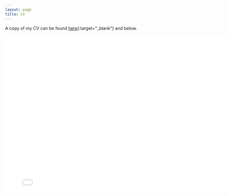 ```yaml
---
layout: page
title: CV
---
```


A copy of my CV can be found [here]((https://github.com/rylieyw/websitev2/blob/3a897493d7d901e50cfc0ba8cebfee886a7fc6e1/files/CV_RYW%20(10pt).pdf)){:target="_blank"} and below. 

<embed src=(https://github.com/rylieyw/websitev2/blob/3a897493d7d901e50cfc0ba8cebfee886a7fc6e1/files/CV_RYW%20(10pt).pdf)https://github.com/rylieyw/websitev2/blob/3a897493d7d901e50cfc0ba8cebfee886a7fc6e1/files/CV_RYW%20(10pt).pdf type="application/pdf" width="800" height="512"/>

